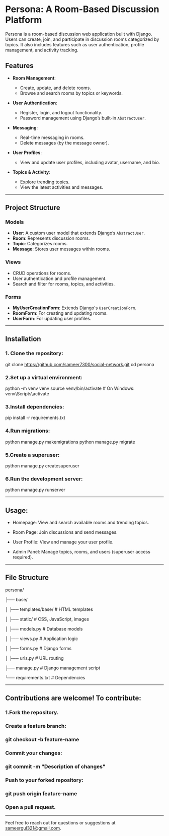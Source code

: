 
# Persona: A Room-Based Discussion Platform

Persona is a room-based discussion web application built with Django. Users can create, join, and participate in discussion rooms categorized by topics. It also includes features such as user authentication, profile management, and activity tracking.

## Features

- **Room Management**: 
  - Create, update, and delete rooms.
  - Browse and search rooms by topics or keywords.
  
- **User Authentication**:
  - Register, login, and logout functionality.
  - Password management using Django’s built-in `AbstractUser`.

- **Messaging**:
  - Real-time messaging in rooms.
  - Delete messages (by the message owner).

- **User Profiles**:
  - View and update user profiles, including avatar, username, and bio.

- **Topics & Activity**:
  - Explore trending topics.
  - View the latest activities and messages.


-----------------------------------------------------------------------------------------------------------------------------------------------------------------------------------------------------------------

## Project Structure

### Models
- **User**: A custom user model that extends Django’s `AbstractUser`.
- **Room**: Represents discussion rooms.
- **Topic**: Categorizes rooms.
- **Message**: Stores user messages within rooms.

### Views
- CRUD operations for rooms.
- User authentication and profile management.
- Search and filter for rooms, topics, and activities.

### Forms
- **MyUserCreationForm**: Extends Django's `UserCreationForm`.
- **RoomForm**: For creating and updating rooms.
- **UserForm**: For updating user profiles.

-------------------------------------------------------------------------------------------------------------------------------------------------------------------------------------------------------------------


## Installation

### 1. Clone the repository:

 git clone https://github.com/sameer7300/social-network.git
  cd persona

### 2.Set up a virtual environment:

python -m venv venv
source venv/bin/activate  # On Windows: venv\Scripts\activate


### 3.Install dependencies:

pip install -r requirements.txt

 
### 4.Run migrations:

python manage.py makemigrations
python manage.py migrate

### 5.Create a superuser:

python manage.py createsuperuser


### 6.Run the development server:

python manage.py runserver

--------------------------------------------------------------------------------------------------------------------------------------------------------------------------------------------------------------------

## Usage:

- Homepage: View and search available rooms and trending topics.

- Room Page: Join discussions and send messages.

- User Profile: View and manage your user profile.

- Admin Panel: Manage topics, rooms, and users (superuser access required).

-------------------------------------------------------------------------------------------------------------------------------------------------------------------------------------------------------------------

## File Structure

persona/

├── base/

│   ├── templates/base/     # HTML templates

│   ├── static/             # CSS, JavaScript, images

│   ├── models.py           # Database models

│   ├── views.py            # Application logic

│   ├── forms.py            # Django forms

│   ├── urls.py             # URL routing

├── manage.py               # Django management script

└── requirements.txt        # Dependencies


-------------------------------------------------------------------------------------------------------------------------------------------------------------------------------------------------------------------


## Contributions are welcome! To contribute:

### 1.Fork the repository.

### Create a feature branch:

### git checkout -b feature-name

### Commit your changes:

### git commit -m "Description of changes"

### Push to your forked repository:

### git push origin feature-name


### Open a pull request.

-------------------------------------------------------------------------------------------------------------------------------------------------------------------------------------------------------------------


Feel free to reach out for questions or suggestions at sameergul321@gmail.com.
